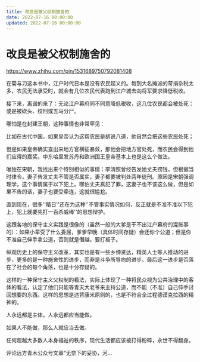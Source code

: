 ```yaml
---
title: 改良是被父权制施舍的
date: 2022-07-16 00:00:00
updated: 2022-07-16 00:00:00
---
```


# 改良是被父权制施舍的

https://www.zhihu.com/pin/1531689750792081408

在菊与刀这本书中，江户时代日本是没有农民起义的。每到大名摊派的苛捐杂税太多，农民无法承受时，就会有几位农民代表跑到江户城去向将军要求降低税收。

接下来，离谱的来了：无论江户幕府同不同意降低税收，这几位农民都会被处死：或是被砍头、绞刑或五马分尸。

哪怕是在封建王朝，这种事情也非常罕见：

比如在古代中国，如果皇帝认为这帮农民是胡说八道，他自然会把这些农民处死；

但是如果皇帝确实查出来地方官横征暴敛，那他会把地方官处死，而农民会得到他们应得的嘉奖。中东哈里发苏丹和欧洲国王皇帝基本上也是这么个做法。

唯独在宋朝，我找出来个特别相似的事情：李清照曾经告发她丈夫捞钱，但根据当时律令，妻子告发丈夫不管是否属实，妻子都要被判处两年徒刑。原因是宋朝强调理学，这个事情属于以下犯上。哪怕丈夫真犯了罪，这妻子也不该这么做，但是如果不告的话，妻子也要受牵连，这就很尴尬。

直到现在，很多''精日''还在为这种''不管事实情况如何，反正就是不准不准以下犯上，犯上就要先打一百杀威棒''的思想辩护。

这跟各地的保守主义实践是很像的（虽然一般的大爹是干不出江户幕府的混账事的）：如果小辈受了什么委屈，爹爹早晚（具体时间存疑）会还你个公道；但是你不准自己伸手拿公道，否则就是僭越，要打板子。

纵观历史上的保守主义改革，其实也是有一些乡绅贤达，精英人士等人推动的进步，更多的是一种施舍性的进步，而非是斗争所导向的进步。最后这一进步是否落在了社会的每个角落，也是十分存疑的。

这样的一种保守主义父权制的看法，实际上体现了一种将民众视为公共治理中的客体的看法，认定了他们只能等青天大老爷来主持公道，而不能（不准）自己伸手讨回想要的东西。这样的思想是违背康米原则的，也是不符合全过程德谟克拉西的精神的。

人永远都是主体，人永远都应当能做。

如果人不能做，那么人就应当去做。

任何超越大多数人本身福祉的秩序，现代生活都应该被打得粉碎，永世不得翻身。

评论远方青木公众号文章“无奈下的妥协，河...


